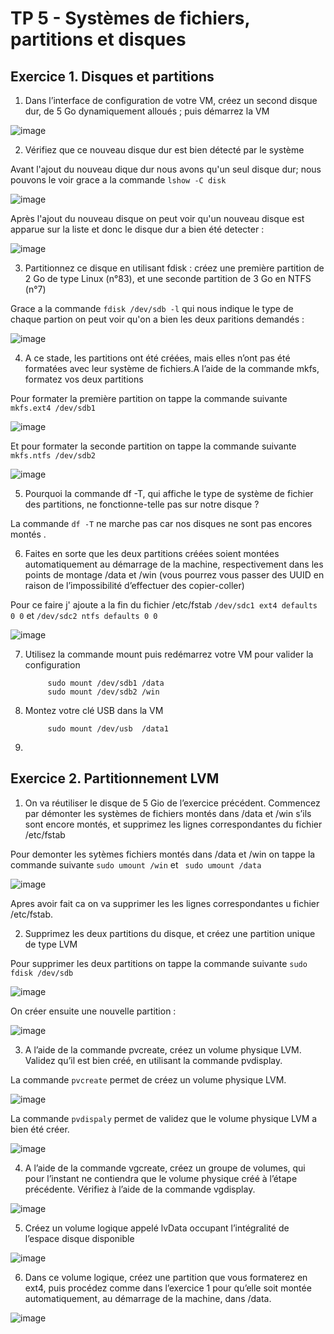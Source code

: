 # TP 5 - Systèmes de fichiers, partitions et disques

## Exercice 1. Disques et partitions

1. Dans l’interface de configuration de votre VM, créez un second disque dur, de 5 Go dynamiquement
alloués ; puis démarrez la VM

![image](https://user-images.githubusercontent.com/80455696/194237396-4d76149b-5857-4d96-9221-d9b9bb0be2fe.png)

2. Vérifiez que ce nouveau disque dur est bien détecté par le système

Avant l'ajout du nouveau dique dur nous avons qu'un seul disque dur; nous pouvons le voir grace a la commande `lshow -C disk`

![image](https://user-images.githubusercontent.com/80455696/194242744-069c0ad5-6970-436d-84eb-2b1a75a693f9.png)

Après l'ajout du nouveau disque on peut voir qu'un nouveau disque est apparue sur la liste et donc le disque dur a bien été detecter :

![image](https://user-images.githubusercontent.com/80455696/194242628-37375a12-194f-4b3d-af12-3b8608084828.png)

3. Partitionnez ce disque en utilisant fdisk : créez une première partition de 2 Go de type Linux (n°83), et une seconde partition de 3 Go en NTFS (n°7)

Grace a la commande `fdisk /dev/sdb -l` qui nous indique le type de chaque partion on peut voir qu'on a bien les deux paritions demandés :

![image](https://user-images.githubusercontent.com/80455696/194697648-df8bb0f3-ed46-41f3-a3ab-9975bec7f094.png)

4. A ce stade, les partitions ont été créées, mais elles n’ont pas été formatées avec leur système de fichiers.A l’aide de la commande mkfs, formatez vos deux partitions 

Pour formater la première partition on tappe la commande suivante `mkfs.ext4 /dev/sdb1`

![image](https://user-images.githubusercontent.com/80455696/194264149-aed64855-95e3-4b6c-a2ac-1f5a2814e47c.png)

Et pour formater la seconde partition on tappe la commande suivante `mkfs.ntfs /dev/sdb2`

![image](https://user-images.githubusercontent.com/80455696/194265417-013c2108-6121-4d66-9f47-a8f698e8b22c.png)

5. Pourquoi la commande df -T, qui affiche le type de système de fichier des partitions, ne fonctionne-telle pas sur notre disque ?

La commande `df -T` ne marche pas car nos disques ne sont pas encores montés .

6. Faites en sorte que les deux partitions créées soient montées automatiquement au démarrage de la machine, respectivement dans les points de montage /data et /win (vous pourrez vous passer des UUID en raison de l’impossibilité d’effectuer des copier-coller)

Pour ce faire j' ajoute a la fin du fichier /etc/fstab `/dev/sdc1 ext4 defaults 0 0` et `/dev/sdc2 ntfs defaults 0 0`

![image](https://user-images.githubusercontent.com/80455696/194697881-477ca0d5-8258-485c-8931-b7d84fef6506.png)

7. Utilisez la commande mount puis redémarrez votre VM pour valider la configuration

            sudo mount /dev/sdb1 /data
            sudo mount /dev/sdb2 /win
      
8. Montez votre clé USB dans la VM

            sudo mount /dev/usb  /data1
      
9.       


## Exercice 2. Partitionnement LVM


1. On va réutiliser le disque de 5 Gio de l’exercice précédent. Commencez par démonter les systèmes de
fichiers montés dans /data et /win s’ils sont encore montés, et supprimez les lignes correspondantes
du fichier /etc/fstab

Pour demonter les sytèmes fichiers montés dans /data et /win on tappe la commande suivante ` sudo umount /win ` et ` sudo umount /data`

![image](https://user-images.githubusercontent.com/80455696/194698212-07777576-78d2-456a-95b7-1ec3f009c3d2.png)

Apres avoir fait ca on va supprimer les les lignes correspondantes u fichier /etc/fstab.

2. Supprimez les deux partitions du disque, et créez une partition unique de type LVM

Pour supprimer les deux partitions on tappe la commande suivante `sudo fdisk /dev/sdb`

![image](https://user-images.githubusercontent.com/80455696/194698431-cb84a20c-c31d-40e5-999e-7b40fae3b474.png)

On créer ensuite une nouvelle partition :

![image](https://user-images.githubusercontent.com/80455696/194698537-e25d5b69-3a29-4fe2-87e8-db462ab67774.png)

3. A l’aide de la commande pvcreate, créez un volume physique LVM. Validez qu’il est bien créé, en
utilisant la commande pvdisplay.

La commande `pvcreate` permet de créez un volume physique LVM.

![image](https://user-images.githubusercontent.com/80455696/194699067-30c856ea-cd8e-43e9-bb6b-8aab23305213.png)

La commande `pvdispaly` permet de validez que le volume physique LVM a bien été créer.

![image](https://user-images.githubusercontent.com/80455696/194699078-413ee36f-2f6f-4234-95fe-f3aa343bb8d1.png)

4. A l’aide de la commande vgcreate, créez un groupe de volumes, qui pour l’instant ne contiendra que
le volume physique créé à l’étape précédente. Vérifiez à l’aide de la commande vgdisplay.

![image](https://user-images.githubusercontent.com/80455696/194699306-a06623cc-b544-4c6a-947f-d69bb3d723fe.png)

5. Créez un volume logique appelé lvData occupant l’intégralité de l’espace disque disponible

![image](https://user-images.githubusercontent.com/80455696/194699501-9b234c72-fbe6-4ecf-9491-eede725b9031.png)

6. Dans ce volume logique, créez une partition que vous formaterez en ext4, puis procédez comme dans
l’exercice 1 pour qu’elle soit montée automatiquement, au démarrage de la machine, dans /data.

![image](https://user-images.githubusercontent.com/80455696/194699866-c2b53a20-19a2-44d9-9326-add772ef345c.png)

